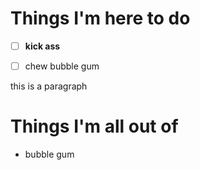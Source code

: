 # Things I'm here to do
[TodoList]::
- [ ] **kick ass**
- [ ] chew bubble gum


[Paragraph]::
this is a paragraph

[Heading]::
# Things I'm all out of
*  bubble gum

[TodoList]:: (
    print
        console log: 'hello'
)

